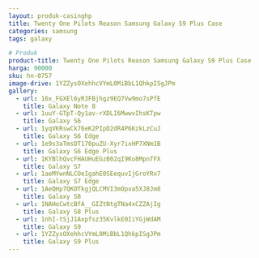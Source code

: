 ```yaml
---
layout: produk-casinghp
title: Twenty One Pilots Reason Samsung Galaxy S9 Plus Case
categories: samsung
tags: galaxy

# Produk
product-title: Twenty One Pilots Reason Samsung Galaxy S9 Plus Case
harga: 90000
sku: hn-0757
image-drive: 1YZZysOXehhcVYmL0MiBbL1QhkpISgJPm
gallery:
  - url: 16x_FGXEl6yR3FBjhgz9EQ7Vw9mo7sPfE
    title: Galaxy Note 8
  - url: 1uuY-GTpT-Qy1av-rXDLI6MwwvIhsKTpw
    title: Galaxy S6
  - url: 1yqVKRswCk76eK2PIpD2dR4P6KzkLzCuJ
    title: Galaxy S6 Edge
  - url: 1e9s3aTmsDT170puZU-Xyr7ixHP7XNm1B
    title: Galaxy S6 Edge Plus
  - url: 1KYBlhQvcFHAUHuEGzB02qI9Ko8MpnTFX
    title: Galaxy S7
  - url: 1aeMYwnNLCOeIgahE0SEequvIjGroYRx7
    title: Galaxy S7 Edge
  - url: 1AeQHp7QKOTkgjQLCMVI3mOpva5XJ8Jm8
    title: Galaxy S8
  - url: 1NAHoCwtcBfA__GIZtNtgTNa4xCZZAjIg
    title: Galaxy S8 Plus
  - url: 1nhI-tSjJ1Axpfsz35KvlkE0IiYGjWdAM
    title: Galaxy S9
  - url: 1YZZysOXehhcVYmL0MiBbL1QhkpISgJPm
    title: Galaxy S9 Plus
---
```

